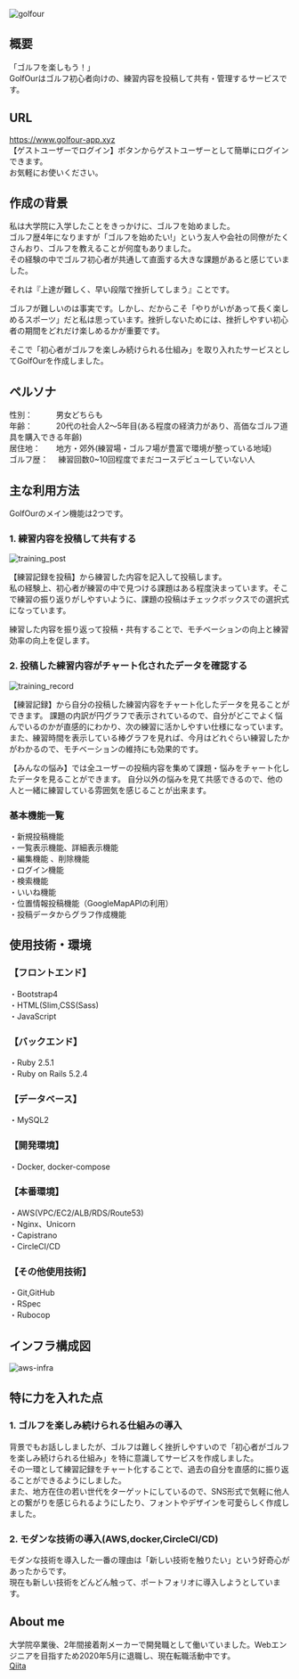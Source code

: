 ![golfour](https://user-images.githubusercontent.com/61932860/93550727-fe9fe300-f9a6-11ea-8f6d-8d1aadb53186.png)

## 概要
「ゴルフを楽しもう！」  
GolfOurはゴルフ初心者向けの、練習内容を投稿して共有・管理するサービスです。
## URL
https://www.golfour-app.xyz  
【ゲストユーザーでログイン】ボタンからゲストユーザーとして簡単にログインできます。   
お気軽にお使いください。  
## 作成の背景
私は大学院に入学したことをきっかけに、ゴルフを始めました。  
ゴルフ歴4年になりますが「ゴルフを始めたい!」という友人や会社の同僚がたくさんおり、ゴルフを教えることが何度もありました。  
その経験の中でゴルフ初心者が共通して直面する大きな課題があると感じていました。  

それは『上達が難しく、早い段階で挫折してしまう』ことです。

ゴルフが難しいのは事実です。しかし、だからこそ「やりがいがあって長く楽しめるスポーツ」だと私は思っています。挫折しないためには、挫折しやすい初心者の期間をどれだけ楽しめるかが重要です。  

そこで「初心者がゴルフを楽しみ続けられる仕組み」を取り入れたサービスとしてGolfOurを作成しました。  

## ペルソナ
性別：　　　男女どちらも  
年齢：　　　20代の社会人2〜5年目(ある程度の経済力があり、高価なゴルフ道具を購入できる年齢)  
居住地：　　地方・郊外(練習場・ゴルフ場が豊富で環境が整っている地域)  
ゴルフ歴：　 練習回数0~10回程度でまだコースデビューしていない人

## 主な利用方法
GolfOurのメイン機能は2つです。  

### 1. 練習内容を投稿して共有する
![training_post](https://user-images.githubusercontent.com/61932860/93555601-6529fe80-f9b1-11ea-8d06-af7bc6815414.png)

【練習記録を投稿】から練習した内容を記入して投稿します。  
私の経験上、初心者が練習の中で見つける課題はある程度決まっています。そこで練習の振り返りがしやすいように、課題の投稿はチェックボックスでの選択式になっています。  

練習した内容を振り返って投稿・共有することで、モチベーションの向上と練習効率の向上を促します。  

### 2. 投稿した練習内容がチャート化されたデータを確認する
![training_record](https://user-images.githubusercontent.com/61932860/93555615-707d2a00-f9b1-11ea-847e-09717fb426d8.png)

【練習記録】から自分の投稿した練習内容をチャート化したデータを見ることができます。
課題の内訳が円グラフで表示されているので、自分がどこでよく悩んでいるのかが直感的にわかり、次の練習に活かしやすい仕様になっています。  
また、練習時間を表示している棒グラフを見れば、今月はどれぐらい練習したかがわかるので、モチベーションの維持にも効果的です。 

【みんなの悩み】では全ユーザーの投稿内容を集めて課題・悩みをチャート化したデータを見ることができます。
自分以外の悩みを見て共感できるので、他の人と一緒に練習している雰囲気を感じることが出来ます。

### 基本機能一覧
・新規投稿機能  
・一覧表示機能、詳細表示機能  
・編集機能 、削除機能  
・ログイン機能  
・検索機能  
・いいね機能  
・位置情報投稿機能（GoogleMapAPIの利用）  
・投稿データからグラフ作成機能 

## 使用技術・環境
### 【フロントエンド】
・Bootstrap4  
・HTML(Slim,CSS(Sass)  
・JavaScript  

### 【バックエンド】
・Ruby 2.5.1  
・Ruby on Rails 5.2.4  

### 【データベース】
・MySQL2  

### 【開発環境】
・Docker, docker-compose  

### 【本番環境】
・AWS(VPC/EC2/ALB/RDS/Route53)  
・Nginx、Unicorn  
・Capistrano  
・CircleCI/CD  

### 【その他使用技術】
・Git,GitHub  
・RSpec  
・Rubocop  

## インフラ構成図
![aws-infra](https://user-images.githubusercontent.com/61932860/92693800-13fe8700-f381-11ea-95ad-2f2d7843f270.png) 


## 特に力を入れた点

### 1. ゴルフを楽しみ続けられる仕組みの導入
背景でもお話ししましたが、ゴルフは難しく挫折しやすいので「初心者がゴルフを楽しみ続けられる仕組み」を特に意識してサービスを作成しました。  
その一環として練習記録をチャート化することで、過去の自分を直感的に振り返ることができるようにしました。  
また、地方在住の若い世代をターゲットにしているので、SNS形式で気軽に他人との繋がりを感じられるようにしたり、フォントやデザインを可愛らしく作成しました。  

### 2. モダンな技術の導入(AWS,docker,CircleCI/CD)
モダンな技術を導入した一番の理由は「新しい技術を触りたい」という好奇心があったからです。  
現在も新しい技術をどんどん触って、ポートフォリオに導入しようとしています。

## About me
大学院卒業後、2年間接着剤メーカーで開発職として働いていました。Webエンジニアを目指すため2020年5月に退職し、現在転職活動中です。  
[Qiita](https://qiita.com/YK0214)


